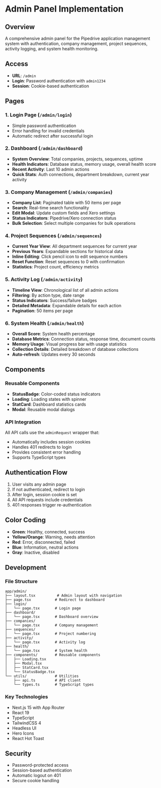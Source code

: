 # Admin Panel Implementation

## Overview
A comprehensive admin panel for the Pipedrive application management system with authentication, company management, project sequences, activity logging, and system health monitoring.

## Access
- **URL**: `/admin`
- **Login**: Password authentication with `admin1234`
- **Session**: Cookie-based authentication

## Pages

### 1. Login Page (`/admin/login`)
- Simple password authentication
- Error handling for invalid credentials
- Automatic redirect after successful login

### 2. Dashboard (`/admin/dashboard`)
- **System Overview**: Total companies, projects, sequences, uptime
- **Health Indicators**: Database status, memory usage, overall health score
- **Recent Activity**: Last 10 admin actions
- **Quick Stats**: Auth connections, department breakdown, current year activity

### 3. Company Management (`/admin/companies`)
- **Company List**: Paginated table with 50 items per page
- **Search**: Real-time search functionality
- **Edit Modal**: Update custom fields and Xero settings
- **Status Indicators**: Pipedrive/Xero connection status
- **Bulk Selection**: Select multiple companies for bulk operations

### 4. Project Sequences (`/admin/sequences`)
- **Current Year View**: All department sequences for current year
- **Previous Years**: Expandable sections for historical data
- **Inline Editing**: Click pencil icon to edit sequence numbers
- **Reset Function**: Reset sequences to 0 with confirmation
- **Statistics**: Project count, efficiency metrics

### 5. Activity Log (`/admin/activity`)
- **Timeline View**: Chronological list of all admin actions
- **Filtering**: By action type, date range
- **Status Indicators**: Success/failure badges
- **Detailed Metadata**: Expandable details for each action
- **Pagination**: 50 items per page

### 6. System Health (`/admin/health`)
- **Overall Score**: System health percentage
- **Database Metrics**: Connection status, response time, document counts
- **Memory Usage**: Visual progress bar with usage statistics
- **Collection Details**: Detailed breakdown of database collections
- **Auto-refresh**: Updates every 30 seconds

## Components

### Reusable Components
- **StatusBadge**: Color-coded status indicators
- **Loading**: Loading states with spinner
- **StatCard**: Dashboard statistics cards
- **Modal**: Reusable modal dialogs

### API Integration
All API calls use the `adminRequest` wrapper that:
- Automatically includes session cookies
- Handles 401 redirects to login
- Provides consistent error handling
- Supports TypeScript types

## Authentication Flow
1. User visits any admin page
2. If not authenticated, redirect to login
3. After login, session cookie is set
4. All API requests include credentials
5. 401 responses trigger re-authentication

## Color Coding
- **Green**: Healthy, connected, success
- **Yellow/Orange**: Warning, needs attention
- **Red**: Error, disconnected, failed
- **Blue**: Information, neutral actions
- **Gray**: Inactive, disabled

## Development

### File Structure
```
app/admin/
├── layout.tsx          # Admin layout with navigation
├── page.tsx           # Redirect to dashboard
├── login/
│   └── page.tsx       # Login page
├── dashboard/
│   └── page.tsx       # Dashboard overview
├── companies/
│   └── page.tsx       # Company management
├── sequences/
│   └── page.tsx       # Project numbering
├── activity/
│   └── page.tsx       # Activity log
├── health/
│   └── page.tsx       # System health
├── components/        # Reusable components
│   ├── Loading.tsx
│   ├── Modal.tsx
│   ├── StatCard.tsx
│   └── StatusBadge.tsx
└── utils/             # Utilities
    ├── api.ts         # API client
    └── types.ts       # TypeScript types
```

### Key Technologies
- Next.js 15 with App Router
- React 19
- TypeScript
- TailwindCSS 4
- Headless UI
- Hero Icons
- React Hot Toast

## Security
- Password-protected access
- Session-based authentication
- Automatic logout on 401
- Secure cookie handling 